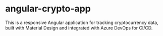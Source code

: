 # angular-crypto-app
This is a responsive Angular application for tracking cryptocurrency data, built with Material Design and integrated with Azure DevOps for CI/CD.
